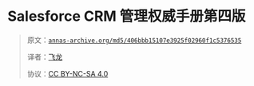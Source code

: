 # Salesforce CRM 管理权威手册第四版

> 原文：[`annas-archive.org/md5/406bbb15107e3925f02960f1c5376535`](https://annas-archive.org/md5/406bbb15107e3925f02960f1c5376535)
> 
> 译者：[飞龙](https://github.com/wizardforcel)
> 
> 协议：[CC BY-NC-SA 4.0](http://creativecommons.org/licenses/by-nc-sa/4.0/)